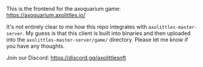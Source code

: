 This is the frontend for the axoquarium game: https://axoquarium.axolittles.io/

It's not entirely clear to me how this repo integrates with `axolittles-master-server`. My guess is that this client is built into binaries and then uploaded into the `axolittles-master-server/game/` directory. Please let me know if you have any thoughts.

Join our Discord: https://discord.gg/axolittlesnft
